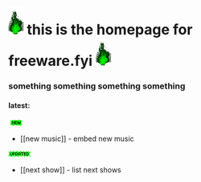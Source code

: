 # ![green_flame](../../media/green_flame.gif) this is the homepage for freeware.fyi ![green_flame](../../media/green_flame.gif)

### something something something something

#### latest: 

![new](media/newgreen1.gif)<br>
- [[new music]] - embed new music

![updated](media/Updatedgreen.gif)<br>
- [[next show]] - list next shows

